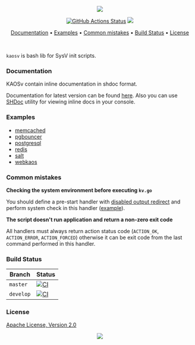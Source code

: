 <p align="center"><a href="#readme"><img src="https://gh.kaos.st/kaosv.svg"/></a></p>

<p align="center">
  <a href="https://github.com/essentialkaos/kaosv/actions"><img src="https://github.com/essentialkaos/kaosv/workflows/CI/badge.svg" alt="GitHub Actions Status" /></a>
  <a href="#license"><img src="https://gh.kaos.st/apache2.svg"></a>
</p>

<p align="center"><a href="#documentation">Documentation</a> • <a href="#examples">Examples</a> • <a href="#common-mistakes">Common mistakes</a> • <a href="#build-status">Build Status</a> • <a href="#license">License</a></p>

<br/>

`kaosv` is bash lib for SysV init scripts.

### Documentation

KAOSv contain inline documentation in shdoc format.

Documentation for latest version can be found [here](https://docs.kaos.st/kaosv/latest/). Also you can use [SHDoc](https://github.com/essentialkaos/shdoc) utility for viewing inline docs in your console.

### Examples

* [memcached](https://github.com/essentialkaos/kaos-repo/blob/master/specs/memcached/SOURCES/memcached.init)
* [pgbouncer](https://github.com/essentialkaos/kaos-repo/blob/master/specs/pgbouncer/SOURCES/pgbouncer.init)
* [postgresql](https://github.com/essentialkaos/kaos-repo/blob/master/specs/postgresql-11/SOURCES/postgresql.init)
* [redis](https://github.com/essentialkaos/kaos-repo/blob/master/specs/redis/SOURCES/redis.init)
* [salt](https://github.com/essentialkaos/kaos-repo/blob/master/specs/salt/SOURCES/salt-master.init)
* [webkaos](https://github.com/essentialkaos/webkaos/blob/master/SOURCES/webkaos.init)

### Common mistakes

**Checking the system environment before executing `kv.go`**

You should define a pre-start handler with [disabled output redirect](https://docs.kaos.st/kaosv/2.15.3/#491) and perform system check in this handler ([example](https://github.com/essentialkaos/kaos-repo/blob/master/specs/pgbouncer/SOURCES/pgbouncer.init#L86)).


**The script doesn't run application and return a non-zero exit code**

All handlers must always return action status code (`ACTION_OK`, `ACTION_ERROR`, `ACTION_FORCED`) otherwise it can be exit code from the last command performed in this handler.

### Build Status

| Branch | Status |
|--------|--------|
| `master` | [![CI](https://github.com/essentialkaos/kaosv/workflows/CI/badge.svg?branch=master)](https://github.com/essentialkaos/kaosv/actions) |
| `develop` | [![CI](https://github.com/essentialkaos/kaosv/workflows/CI/badge.svg?branch=develop)](https://github.com/essentialkaos/kaosv/actions) |

### License

[Apache License, Version 2.0](https://www.apache.org/licenses/LICENSE-2.0)

<p align="center"><a href="https://essentialkaos.com"><img src="https://gh.kaos.st/ekgh.svg"/></a></p>
